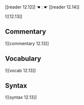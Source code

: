 [[reader 12.12]] ☚ : ☛ [[reader 12.14]]

![[12.13]]

## Commentary

![[commentary 12.13]]

## Vocabulary

![[vocab 12.13]]

## Syntax

![[syntax 12.13]]

